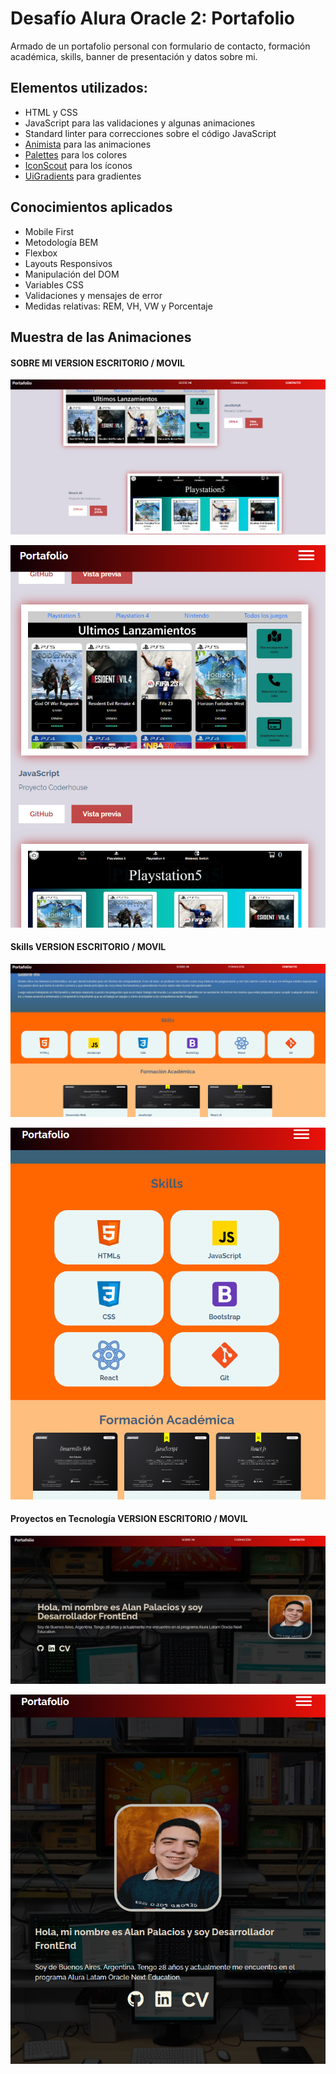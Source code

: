 # Desafío Alura Oracle 2: Portafolio

Armado de un portafolio personal con formulario de contacto, formación académica,  skills, banner de presentación y datos sobre mi.

## Elementos utilizados:

- HTML y CSS
- JavaScript para las validaciones y algunas animaciones
- Standard linter para correcciones sobre el código JavaScript
- [Animista](https://animista.net/) para las animaciones
- [Palettes](https://palettes.shecodes.io/) para los colores
- [IconScout](https://iconscout.com/) para los íconos
- [UiGradients](https://uigradients.com/#Titanium) para gradientes

## Conocimientos aplicados

- Mobile First
- Metodología BEM
- Flexbox
- Layouts Responsivos
- Manipulación del DOM
- Variables CSS
- Validaciones y mensajes de error
- Medidas relativas: REM, VH, VW y Porcentaje

## Muestra de las Animaciones

#### SOBRE MI VERSION ESCRITORIO / MOVIL 

![](assets/img/proyectos_escritorio.png)

![](assets/img/proyectos_movil.png)


#### Skills VERSION ESCRITORIO / MOVIL

![](assets/img/skills_escritorio.png)

![](assets/img/skills_movil.png)


#### Proyectos en Tecnología VERSION ESCRITORIO / MOVIL

![](assets/img/sobremi_escritoro.png)

![](assets/img/sobremi_movil.png)



